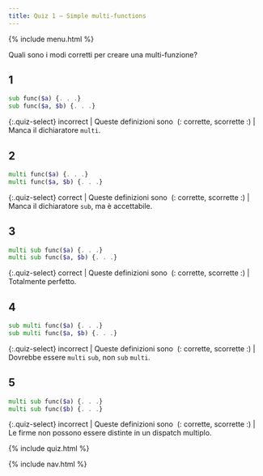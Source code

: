```yaml
---
title: Quiz 1 — Simple multi-functions
---
```


{% include menu.html %}

Quali sono i modi corretti per creare una multi-funzione?

## 1

```raku
sub func($a) {. . .}
sub func($a, $b) {. . .}
```

{:.quiz-select}
incorrect | Queste definizioni sono&nbsp; (: corrette, scorrette :) | Manca il dichiaratore `multi`.

## 2

```raku
multi func($a) {. . .}
multi func($a, $b) {. . .}
```

{:.quiz-select}
correct | Queste definizioni sono&nbsp; (: corrette, scorrette :) | Manca il dichiaratore `sub`, ma è accettabile.

## 3

```raku
multi sub func($a) {. . .}
multi sub func($a, $b) {. . .}
```

{:.quiz-select}
correct | Queste definizioni sono&nbsp; (: corrette, scorrette :) | Totalmente perfetto.

## 4

```raku
sub multi func($a) {. . .}
sub multi func($a, $b) {. . .}
```

{:.quiz-select}
incorrect | Queste definizioni sono&nbsp; (: corrette, scorrette :) | Dovrebbe essere `multi` `sub`, non `sub` `multi`.

## 5

```raku
multi sub func($a) {. . .}
multi sub func($b) {. . .}
```

{:.quiz-select}
incorrect | Queste definizioni sono&nbsp; (: corrette, scorrette :) | Le firme non possono essere distinte in un dispatch multiplo.


{% include quiz.html %}

{% include nav.html %}